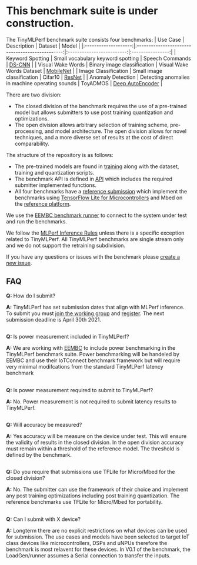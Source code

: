 # This benchmark suite is under construction. 

The TinyMLPerf benchmark suite consists four benchmarks:
|       Use Case       |                   Description                   |          Dataset          |       Model      |
|:--------------------:|:-----------------------------------------------:|:-------------------------:|:----------------:|
|   Keyword Spotting   |        Small vocabulary keyword spotting        |      Speech Commands      |      [DS-CNN](https://github.com/mlcommons/tiny/blob/master/v0.1/training/keyword_spotting/keras_model.py)      |
|   Visual Wake Words  |           Binary image classification           | Visual Wake Words Dataset |     [MobileNet](https://github.com/mlcommons/tiny/blob/master/v0.1/training/visual_wake_words/vww_model.py)    |
| Image Classification |            Small image classification           |          Cifar10          |      [ResNet](https://github.com/mlcommons/tiny/blob/master/v0.1/training/image_classification/keras_model.py)      |
|   Anomaly Detection  | Detecting anomalies in machine operating sounds |          ToyADMOS         | [Deep AutoEncoder](https://github.com/mlcommons/tiny/blob/master/v0.1/training/anomaly_detection/keras_model.py) |


There are two division:
* The closed division of the benchmark requires the use of a pre-trained model but allows submitters to use post training quantization and optimizations.
* The open division allows arbitrary selection of training scheme, pre-processing, and model architecture. The open division allows for novel techniques, and a more diverse set of results at the cost of direct comparability.

The structure of the repository is as follows:
* The pre-trained models are found in [training](https://github.com/mlcommons/tiny/tree/master/v0.1/training) along with the dataset, training and quantization scripts.
* The benchmark API is defined in [API](https://github.com/mlcommons/tiny/tree/master/v0.1/api) which includes the required submitter implemented functions.
* All four benchmarks have a [reference submission](https://github.com/mlcommons/tiny/tree/master/v0.1/reference_submissions) which implement 
the benchmarks using [TensorFlow Lite for Microcontrollers](https://www.tensorflow.org/lite/microcontrollers) and Mbed on the [reference platform](https://www.st.com/en/microcontrollers-microprocessors/stm32l4r5zi.html).

We use the [EEMBC benchmark runner](https://github.com/eembc/benchmark-runner-ml) to connect to the system under test and run the benchmarks.

We follow the [MLPerf Inference Rules](https://github.com/mlcommons/inference_policies/blob/master/inference_rules.adoc) unless there is a specific exception related to TinyMLPerf. All TinyMLPerf benchmarks are single stream only and we do not support the retraining subdivision.

If you have any questions or issues with the benchmark please [create a new issue](https://github.com/mlcommons/tiny/issues).

## FAQ
**Q:** How do I submit?

**A:** TinyMLPerf has set submission dates that align with MLPerf inference. To submit you must [join the working group](https://groups.google.com/u/4/a/mlcommons.org/g/tiny) and [register](https://forms.gle/GaB9Gc2MftothYpw7). The next submission deadline is April 30th 2021.
## 

**Q:** Is power measurement included in TinyMLPerf?

**A:** We are working with [EEMBC](https://www.eembc.org/) to include power benchmarking in the TinyMLPerf benchmark suite. Power benchmarking will be handeled by EEMBC and use their IoTConnect benchmark framework but will require very minimal modifcations from the standard TinyMLPerf latency benchmark
## 

**Q:** Is power measurement required to submit to TinyMLPerf?

**A:** No. Power measurement is not required to submit latency results to TinyMLPerf.
## 

**Q:** Will accuracy be measured?

**A:** Yes accuracy will be measure on the device under test. This will ensure the validity of results in the closed division. In the open division accuracy must remain within a threshold  of the reference model. The threshold is defined by the benchmark.
## 

**Q:** Do you require that submissions use TFLite for Micro/Mbed for the closed division?

**A:** No. The submitter can use the framework of their choice and implement any post training optimizations including post training quantization. The reference benchmarks use TFLite for Micro/Mbed for portability.
## 

**Q:** Can I submit with X device?

**A:** Longterm there are no explicit restrictions on what devices can be used for submission. The use cases and models have been selected to target IoT class devices like microcontrollers, DSPs and uNPUs therefore the benchmark is most relavent for these devices. In V0.1 of the benchmark, the LoadGen/runner assumes a Serial connection to transfer the inputs.





